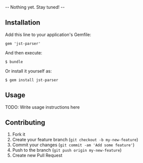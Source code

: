 -- Nothing yet.  Stay tuned! --

## Installation

Add this line to your application's Gemfile:

    gem 'jst-parser'

And then execute:

    $ bundle

Or install it yourself as:

    $ gem install jst-parser

## Usage

TODO: Write usage instructions here

## Contributing

1. Fork it
2. Create your feature branch (`git checkout -b my-new-feature`)
3. Commit your changes (`git commit -am 'Add some feature'`)
4. Push to the branch (`git push origin my-new-feature`)
5. Create new Pull Request
